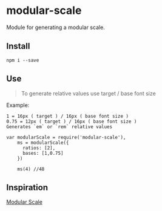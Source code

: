 modular-scale
=============

Module for generating a modular scale.


Install
-------
`npm i --save`

Use
---

> To generate relative values use target / base font size

  Example:
  
    1 = 16px ( target ) / 16px ( base font size )
    0.75 = 12px ( target ) / 16px ( base font size )
    Generates `em` or `rem` relative values

```
var modularScale = require('modular-scale'),
    ms = modularScale({
      ratios: [2],
      bases: [1,0.75]
    })

    ms(4) //48
```

Inspiration
-----------
[Modular Scale](http://www.modularscale.com)

